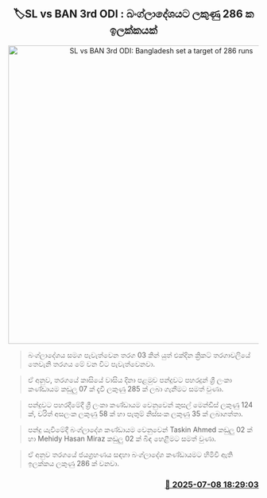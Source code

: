 <p align='center'><b><h2 align='center' title='SL vs BAN 3rd ODI: Bangladesh set a target of 286 runs'>🏷SL vs BAN 3rd ODI : බංග්ලාදේශයට ලකුණු 286 ක ඉලක්කයක්</h2></b></p>
<p align='center'><img src='https://helakuru.sgp1.cdn.digitaloceanspaces.com/esana/images/lib/sl-vs-ban-3rd-odi-mn.jpg' width='600' alt='SL vs BAN 3rd ODI: Bangladesh set a target of 286 runs'></p>

> බංග්ලාදේශය සමග පැවැත්වෙන තරග 03 කින් යුත් එක්දින ක්‍රිකට් තරගාවලියේ තෙවැනි තරගය මේ වන විට පැවැත්වෙනවා.

> ඒ අනුව, තරගයේ කාසියේ වාසිය දිනා පළමුව පන්දුවට පහරදුන් ශ්‍රී ලංකා කණ්ඩායම කඩුලු 07 ක් දැවී ලකුණු 285 ක් ලබා ගැනීමට සමත් වුණා.

> පන්දුවට පහරදීමේදී ශ්‍රී ලංකා කණ්ඩායම වෙනුවෙන් කුසල් මෙන්ඩිස් ලකුණු 124 ක්, චරිත් අසලංක ලකුණු 58 ක් හා පැතුම් නිස්සංක ලකුණු 35 ක් ලබාගත්තා.

> පන්දු යැවී‍මේදී බංග්ලාදේශ කණ්ඩායම වෙනුවෙන් Taskin Ahmed කඩුලු 02 ක් හා Mehidy Hasan Miraz කඩුලු 02 ක් බිඳ හෙළීමට සමත් වුණා.

> ඒ අනුව තරගයේ ජයග්‍රහණය සඳහා බංග්ලාදේශ කණ්ඩායමට හිමිවී ඇති ඉලක්කය ලකුණු 286 ක් වනවා.



<h3 align='right'><a href='https://www.helakuru.lk/esana/p/111706/'>📅 2025-07-08 18:29:03</a></h3>
